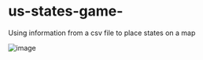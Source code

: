 # us-states-game-
Using information from a csv file to place states on a map 

![image](https://user-images.githubusercontent.com/100777921/181894626-ae7e302c-0f5a-46d6-8cd4-aa266a7b43ef.png)

